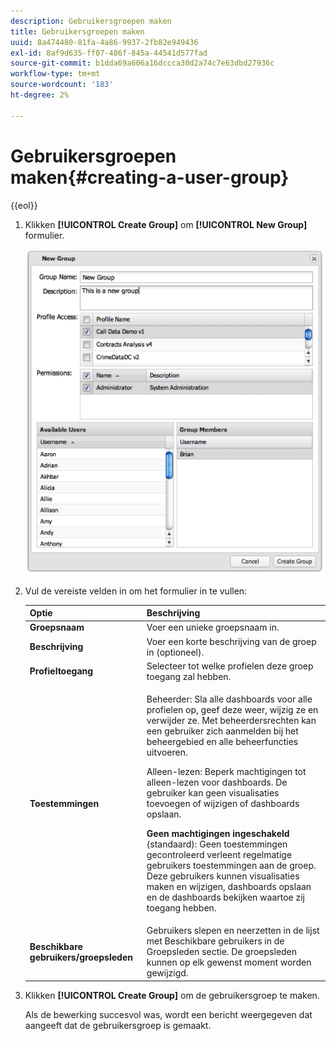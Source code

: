 ```yaml
---
description: Gebruikersgroepen maken
title: Gebruikersgroepen maken
uuid: 8a474480-81fa-4a86-9937-2fb82e949436
exl-id: 8af9d635-ff07-486f-845a-44541d577fad
source-git-commit: b1dda69a606a16dccca30d2a74c7e63dbd27936c
workflow-type: tm+mt
source-wordcount: '183'
ht-degree: 2%

---
```


# Gebruikersgroepen maken{#creating-a-user-group}

{{eol}}

1. Klikken **[!UICONTROL Create Group]** om **[!UICONTROL New Group]** formulier.

   ![](assets/create_user_group.png)

1. Vul de vereiste velden in om het formulier in te vullen:

   <table id="choicetable_3AE53AAC8A07471394EA993917B6AE33"> 
    <thead class="chhead sthead"> 
    <th class="choptionhd"> Optie</th> 
    <th class="chdeschd"> Beschrijving</th> 
    </thead> 
    <tr class="chrow strow"> 
    <td class="choption"><strong>Groepsnaam</strong></td> 
    <td class="chdesc stentry"> Voer een unieke groepsnaam in.</td> 
    </tr> 
    <tr class="chrow strow"> 
    <td class="choption"><strong>Beschrijving</strong></td> 
    <td class="chdesc stentry"> Voer een korte beschrijving van de groep in (optioneel).</td> 
    </tr> 
    <tr class="chrow strow"> 
    <td class="choption"><strong>Profieltoegang</strong></td> 
    <td class="chdesc stentry"> Selecteer tot welke profielen deze groep toegang zal hebben.</td> 
    </tr> 
    <tr class="chrow strow"> 
    <td class="choption"><strong>Toestemmingen</strong></td> 
    <td class="chdesc stentry"> <p> <span class="uicontrol"> Beheerder</span>: Sla alle dashboards voor alle profielen op, geef deze weer, wijzig ze en verwijder ze. Met beheerdersrechten kan een gebruiker zich aanmelden bij het beheergebied en alle beheerfuncties uitvoeren. </p> <p> <span class="uicontrol"> Alleen-lezen</span>: Beperk machtigingen tot alleen-lezen voor dashboards. De gebruiker kan geen visualisaties toevoegen of wijzigen of dashboards opslaan. </p> <p> <b>Geen machtigingen ingeschakeld </b>(standaard): Geen toestemmingen gecontroleerd verleent regelmatige gebruikers toestemmingen aan de groep. Deze gebruikers kunnen visualisaties maken en wijzigen, dashboards opslaan en de dashboards bekijken waartoe zij toegang hebben. </p> </td> 
    </tr> 
    <tr class="chrow strow"> 
    <td class="choption"><strong>Beschikbare gebruikers/groepsleden</strong></td> 
    <td class="chdesc stentry">Gebruikers slepen en neerzetten in de lijst met <span class="uicontrol"> Beschikbare gebruikers</span> in de <span class="uicontrol"> Groepsleden </span>sectie. De groepsleden kunnen op elk gewenst moment worden gewijzigd. </td> 
    </tr> 
    </table>

1. Klikken **[!UICONTROL Create Group]** om de gebruikersgroep te maken.

   Als de bewerking succesvol was, wordt een bericht weergegeven dat aangeeft dat de gebruikersgroep is gemaakt.
